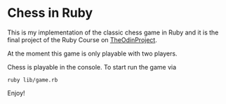 # Chess in Ruby 

This is my implementation of the classic chess game in Ruby and it is the final project of the Ruby Course on [TheOdinProject](https://www.theodinproject.com/courses/ruby-programming/lessons/ruby-final-project).

At the moment this game is only playable with two players.

Chess is playable in the console. To start run the game via 

```
ruby lib/game.rb
```
Enjoy!